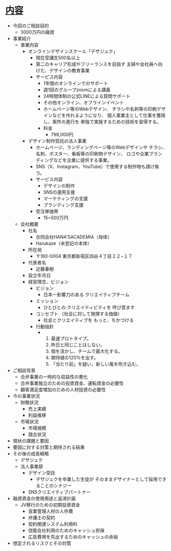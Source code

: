 # [内容](https://www.mindmeister.com/app/map/3779519681)

 - 今回のご相談目的
    - 3000万円の融資
 - 事業紹介
    - 事業内容
        - オンラインデザインスクール「デザジュク」
            - 現在受講生500名以上
            - 第二のキャリア形成やフリーランスを目指す
              主婦や会社員へ向けた、デザインの教育事業
            - サービス内容
                - 1年間のオンラインでのサポート
                - 週1回のグループzoomによる講義
                - 24時間体制の公式LINEによる質問サポート
                - その他オンライン、オフラインイベント
                - ホームページ等のWebデザイン、
                  チラシや名刺等の印刷デザインなどを作れるようになり、
                  個人事業主として仕事を獲得し、案件の進行を
                  単独で実施するための技術を習得する。
                - 料金
                    - 798,000円
        - デザイン制作受託の法人事業
            - ホームページ、ランディングページ等のWebデザインや
              チラシ、名刺、ポスター、看板等の印刷物デザイン、
              ロゴや企業ブランディングなどを企業に提供する事業。
            - SNS（X、Instagram、YouTube）で使用する制作物も請け負う。
            - サービス内容
                - デザインの制作
                - SNSの運用支援
                - マーケティングの支援
                - ブランディング支援
            - 受注単価帯
                - 15~500万円
    - 会社概要
        - 社名
            - 合同会社HANA'SACADEMIA（母体）
            - Harukaze（未登記の本体）
        - 所在地
            - 〒160-0004 東京都新宿区四谷４丁目２２−１７
        - 代表者名
            - 近藤春樹
        - 設立年月日
        - 経営理念、ビジョン
            - ビジョン
                - 日本一影響力のある
                  クリエイティブチーム
            - ミッション
                - ひとびとの
                  クリエイティビティを
                  呼び覚ます
            - コンセプト
              （社会に対して発揮する価値）
                - 社会とクリエイティブを
                  もっと、ちかづける
            - 行動指針
                - 1. 最速プロトタイプ。
                  2. 昨日と同じことはしない。
                  3. 個を活かし、チームで最大化する。
                  4. 期待値の120%を出す。
                  5. 「当たり前」を疑い、新しい風を吹き込む。
 - ご相談背景
    - 合弁事業の一時的な収益性の悪化
    - 合弁事業独立のための投資資金、運転資金の必要性
    - 顧客満足度増加のための人材投資の必要性
 - 今の事業状況
    - 財務状況
        - 売上実績
        - 利益推移
    - 市場状況
        - 市場規模
        - 競合状況
 - 現状の課題と要因
 - 要因に対する対策と期待される結果
 - その後の成長戦略
    - デザジュク
    - 法人事業部
        - デザイン受託
            - デザジュクを卒業した生徒が
              そのままデザイナーとして採用できることのシナジー
        - SNSクリエイティブパートナー
 - 融資資金の使用用途と返済計画
    - JV移行のための初期投資資金
        - 営業管理人材の人件費
        - 弁護士の契約
        - 契約関連システム利用料
        - 信販会社利用のためのキャッシュ担保
        - 広告費用を先出するためのキャッシュの余裕
 - 想定されるリスクとその対策